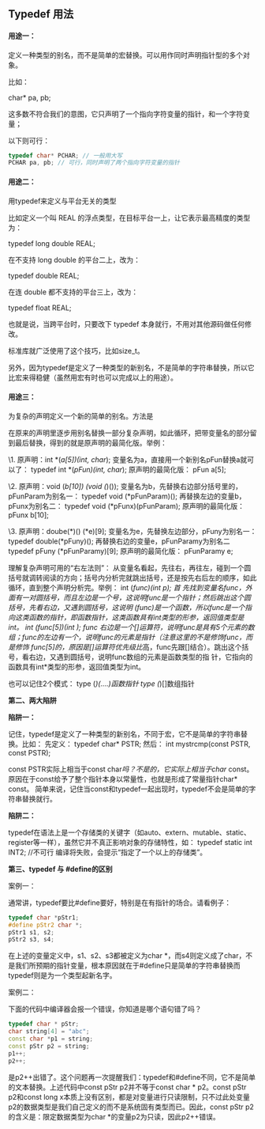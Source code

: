 ## Typedef 用法

#### **用途一：**

定义一种类型的别名，而不是简单的宏替换。可以用作同时声明指针型的多个对象。

比如：

char* pa, pb;  

这多数不符合我们的意图，它只声明了一个指向字符变量的指针，和一个字符变量；

以下则可行：

```c++
typedef char* PCHAR; // 一般用大写
PCHAR pa, pb; // 可行，同时声明了两个指向字符变量的指针
```

#### **用途二：**

用typedef来定义与平台无关的类型

比如定义一个叫 REAL 的浮点类型，在目标平台一上，让它表示最高精度的类型为：

typedef long double REAL; 

在不支持 long double 的平台二上，改为：

typedef double REAL; 

在连 double 都不支持的平台三上，改为：

typedef float REAL; 

也就是说，当跨平台时，只要改下 typedef 本身就行，不用对其他源码做任何修改。

标准库就广泛使用了这个技巧，比如size_t。

另外，因为typedef是定义了一种类型的新别名，不是简单的字符串替换，所以它比宏来得稳健（虽然用宏有时也可以完成以上的用途）。

#### **用途三：**

为复杂的声明定义一个新的简单的别名。方法是

在原来的声明里逐步用别名替换一部分复杂声明，如此循环，把带变量名的部分留到最后替换，得到的就是原声明的最简化版。举例：

\1. 原声明：int *(*a[5])(int, char*);
变量名为a，直接用一个新别名pFun替换a就可以了：
typedef int *(*pFun)(int, char*); 
原声明的最简化版：
pFun a[5];

\2. 原声明：void (*b[10]) (void (*)());
变量名为b，先替换右边部分括号里的，pFunParam为别名一：
typedef void (*pFunParam)();
再替换左边的变量b，pFunx为别名二：
typedef void (*pFunx)(pFunParam);
原声明的最简化版：
pFunx b[10];

\3. 原声明：doube(*)() (*e)[9]; 
变量名为e，先替换左边部分，pFuny为别名一：
typedef double(*pFuny)();
再替换右边的变量e，pFunParamy为别名二
typedef pFuny (*pFunParamy)[9];
原声明的最简化版：
pFunParamy e;

理解复杂声明可用的“右左法则”：
从变量名看起，先往右，再往左，碰到一个圆括号就调转阅读的方向；括号内分析完就跳出括号，还是按先右后左的顺序，如此循环，直到整个声明分析完。举例：
int (*func)(int *p);
首 先找到变量名func，外面有一对圆括号，而且左边是一个*号，这说明func是一个指针；然后跳出这个圆括号，先看右边，又遇到圆括号，这说明 (*func)是一个函数，所以func是一个指向这类函数的指针，即函数指针，这类函数具有int*类型的形参，返回值类型是int。
int (*func[5])(int *);
func 右边是一个[]运算符，说明func是具有5个元素的数组；func的左边有一个*，说明func的元素是指针（注意这里的*不是修饰func，而是修饰 func[5]的，原因是[]运算符优先级比*高，func先跟[]结合）。跳出这个括号，看右边，又遇到圆括号，说明func数组的元素是函数类型的指 针，它指向的函数具有int*类型的形参，返回值类型为int。

也可以记住2个模式：
type (*)(....)函数指针 
type (*)[]数组指针

**第二、两大陷阱**

**陷阱一：**

记住，typedef是定义了一种类型的新别名，不同于宏，它不是简单的字符串替换。比如：
先定义：
typedef char* PSTR;
然后：
int mystrcmp(const PSTR, const PSTR);

const PSTR实际上相当于const char*吗？不是的，它实际上相当于char* const。
原因在于const给予了整个指针本身以常量性，也就是形成了常量指针char* const。
简单来说，记住当const和typedef一起出现时，typedef不会是简单的字符串替换就行。

**陷阱二：**

typedef在语法上是一个存储类的关键字（如auto、extern、mutable、static、register等一样），虽然它并不真正影响对象的存储特性，如：
typedef static int INT2; //不可行
编译将失败，会提示“指定了一个以上的存储类”。

**第三、typedef 与 #define的区别**

案例一：

通常讲，typedef要比#define要好，特别是在有指针的场合。请看例子：

```c++
typedef char *pStr1;  
#define pStr2 char *;  
pStr1 s1, s2;  
pStr2 s3, s4;  
```

在上述的变量定义中，s1、s2、s3都被定义为char *，而s4则定义成了char，不是我们所预期的指针变量，根本原因就在于#define只是简单的字符串替换而typedef则是为一个类型起新名字。

案例二：

下面的代码中编译器会报一个错误，你知道是哪个语句错了吗？

```c++
typedef char * pStr;  
char string[4] = "abc";  
const char *p1 = string;  
const pStr p2 = string;  
p1++;  
p2++;  
```

是p2++出错了。这个问题再一次提醒我们：typedef和#define不同，它不是简单的文本替换。上述代码中const pStr p2并不等于const char * p2。const pStr p2和const long x本质上没有区别，都是对变量进行只读限制，只不过此处变量p2的数据类型是我们自己定义的而不是系统固有类型而已。因此，const pStr p2的含义是：限定数据类型为char *的变量p2为只读，因此p2++错误。